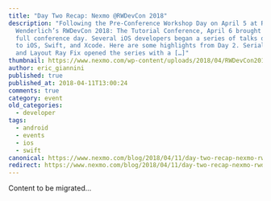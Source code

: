 ```yaml
---
title: "Day Two Recap: Nexmo @RWDevCon 2018"
description: "Following the Pre-Conference Workshop Day on April 5 at Ray
  Wenderlich’s RWDevCon 2018: The Tutorial Conference, April 6 brought the first
  full conference day. Several iOS developers began a series of talks dedicated
  to iOS, Swift, and Xcode. Here are some highlights from Day 2. Serialization
  and Layout Ray Fix opened the series with a […]"
thumbnail: https://www.nexmo.com/wp-content/uploads/2018/04/RWDevCon2018-between-sessions.jpg
author: eric_giannini
published: true
published_at: 2018-04-11T13:00:24
comments: true
category: event
old_categories:
  - developer
tags:
  - android
  - events
  - ios
  - swift
canonical: https://www.nexmo.com/blog/2018/04/11/day-two-recap-nexmo-rwdevcon-2018
redirect: https://www.nexmo.com/blog/2018/04/11/day-two-recap-nexmo-rwdevcon-2018
---
```

Content to be migrated...